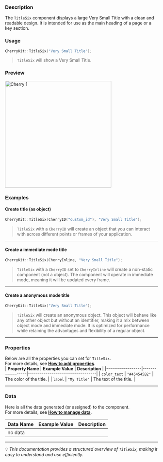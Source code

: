 ### Description  
The `TitleSix` component displays a large Very Small Title with a clean and readable design. It is intended for use as the main heading of a page or a key section.

### Usage  
```cpp
CherryKit::TitleSix("Very Small Title");
```
> `TitleSix` will show a Very Small Title.  

### Preview
<img src="https://static.infinite.si/cherrydocs/1.3/all/imgs/components_references/buttons_button_h6.png" alt="Cherry 1" width="350">

### Examples 
#### Create title (as object)
```cpp
CherryKit::TitleSix(CherryID("custom_id"), "Very Small Title");
```
> `TitleSix` with a `CherryID` will create an object that you can interact with across different points or frames of your application.

---

#### Create a immediate mode title
```cpp
CherryKit::TitleSix(CherryInline, "Very Small Title");
```
> `TitleSix` with a `CherryID` set to `CherryInline` will create a non-static component (not a object). The component will operate in immediate mode, meaning it will be updated every frame.

---
#### Create a anonymous mode title
```cpp
CherryKit::TitleSix("Very Small Title");
```
> `TitleSix` will create an anonymous object. This object will behave like any other object but without an identifier, making it a mix between object mode and immediate mode. It is optimized for performance while retaining the advantages and flexibility of a regular object.

---
### Properties  
Below are all the properties you can set for `TitleSix`.  
For more details, see **[How to add properties]()**.  
| **Property Name** | **Example Value**  | **Description**                   |
|------------------|------------------|-----------------------------------|
| `color_text`       | `"#454545B2"`      | The color of the title. |
| `label`       | `"My Title"`      | The text of the title. |

---

### Data  
Here is all the data generated (or assigned) to the component.  
For more details, see **[How to manage data]()**.  

| **Data Name** | **Example Value**  | **Description**                   |
|------------------|------------------|-----------------------------------|
| no data |

---


💡 *This documentation provides a structured overview of `TitleSix`, making it easy to understand and use efficiently.*  
